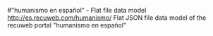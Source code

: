 #"humanismo en español" - Flat file data model
http://es.recuweb.com/humanismo/
Flat JSON file data model of the recuweb portal "humanismo en español"
